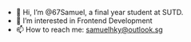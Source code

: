 - 👋 Hi, I’m @67Samuel, a final year student at SUTD.
- 👀 I’m interested in Frontend Development
- 📫 How to reach me: samuelhky@outlook.sg

<!---
67Samuel/67Samuel is a ✨ special ✨ repository because its `README.md` (this file) appears on your GitHub profile.
You can click the Preview link to take a look at your changes.
--->
